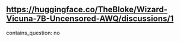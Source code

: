 ## https://huggingface.co/TheBloke/Wizard-Vicuna-7B-Uncensored-AWQ/discussions/1

contains_question: no